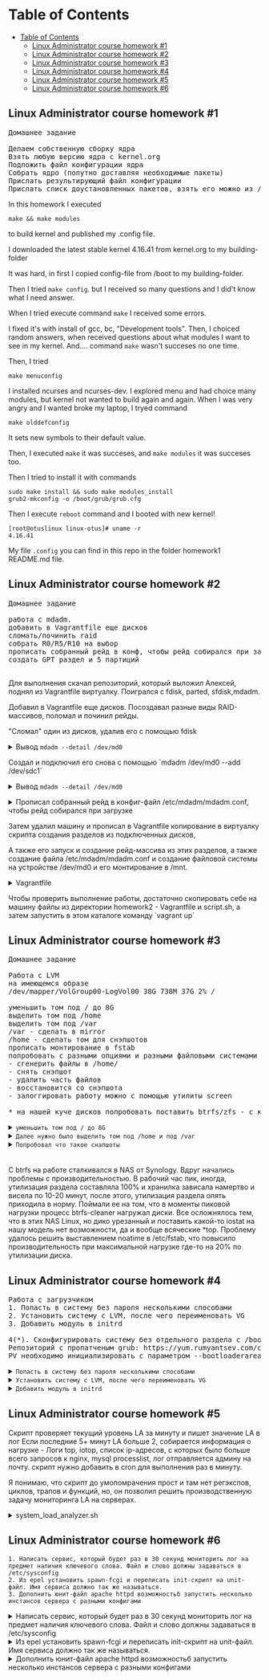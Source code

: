 Table of Contents
=================

   * [Table of Contents](#table-of-contents)
      * [Linux Administrator course homework #1](#linux-administrator-course-homework-1)
      * [Linux Administrator course homework #2](#linux-administrator-course-homework-2)
      * [Linux Administrator course homework #3](#linux-administrator-course-homework-3)
      * [Linux Administrator course homework #4](#linux-administrator-course-homework-4)
      * [Linux Administrator course homework #5](#linux-administrator-course-homework-5)
      * [Linux Administrator course homework #6](#linux-administrator-course-homework-6)

## Linux Administrator course homework #1

<pre>
Домашнее задание

Делаем собственную сборку ядра
Взять любую версию ядра с kernel.org
Подложить файл конфигурации ядра
Собрать ядро (попутно доставляя необходимые пакеты)
Прислать результирующий файл конфигурации
Прислать списк доустановленных пакетов, взять его можно из /var/log/yum.log
</pre>

In this homework I executed 
```
make && make modules
```
 to build kernel and published my .config file.

I downloaded the latest stable kernel 4.16.41 from kernel.org to my building-folder

It was hard, in first I copied config-file from /boot to my building-folder.

Then I tried `make config`.
but I received so many questions and I did't know what I need answer.

When I tried execute command `make` I received some errors.

I fixed it's with install of gcc, bc, "Development tools". Then, I choiced random answers, when received questions about what modules I want to see in my kernel. And.... command `make` wasn't succeses no one time.

Then, I tried 
```
make menuconfig
``` 
I installed ncurses and ncurses-dev. 
I explored menu and had choice many modules, but kernel not wanted to build again and again. 
When I was very angry and I wanted broke my laptop, I tryed command 
```
make olddefconfig
```
It sets new symbols to their default value.

Then, I executed `make` it was succeses, and `make modules` it was succeses too.

Then I tried to install it with commands 
```
sudo make install && sudo make modules_install
grub2-mkconfig -o /boot/grub/grub.cfg
```

Then I execute `reboot` command and I booted with new kernel!

```
[root@otuslinux linux-otus]# uname -r
4.16.41
```

My file `.config` you can find in this repo in the folder homework1 README.md file.

## Linux Administrator course homework #2

<pre>
Домашнее задание

работа с mdadm.
добавить в Vagrantfile еще дисков
сломать/починить raid
собрать R0/R5/R10 на выбор 
прописать собранный рейд в конф, чтобы рейд собирался при загрузке
создать GPT раздел и 5 партиций

</pre>

Для выполнения скачал репозиторий, который выложил Алексей, поднял из Vagrantfile виртуалку.
Поигрался с fdisk, parted, sfdisk,mdadm.

Добавил в Vagrantfile еще дисков. Посоздавал разные виды RAID-массивов, поломал и починил рейды.

"Сломал" один из дисков, удалив его с помощью fdisk

<details>
<summary>Вывод <code>mdadm --detail /dev/md0</code></summary>

```
[root@otuslinux vagrant]# mdadm --detail /dev/md0
/dev/md0:
           Version : 1.2
     Creation Time : Sun Apr 29 06:56:08 2018
        Raid Level : raid5
        Array Size : 1269760 (1240.00 MiB 1300.23 MB)
     Used Dev Size : 253952 (248.00 MiB 260.05 MB)
      Raid Devices : 6
     Total Devices : 5
       Persistence : Superblock is persistent

       Update Time : Sun Apr 29 13:42:23 2018
             State : clean, degraded
    Active Devices : 5
   Working Devices : 5
    Failed Devices : 0
     Spare Devices : 0

            Layout : left-symmetric
        Chunk Size : 512K

Consistency Policy : resync

              Name : otuslinux:0  (local to host otuslinux)
              UUID : 165fad63:be45682d:f4605106:cfcafc0e
            Events : 24

    Number   Major   Minor   RaidDevice State
       0       8       17        0      active sync   /dev/sdb1
       -       0        0        1      removed
       2       8       49        2      active sync   /dev/sdd1
       3       8       65        3      active sync   /dev/sde1
       4       8       81        4      active sync   /dev/sdf1
       6       8       97        5      active sync   /dev/sdg1
```
</details>
<p>
Создал и подключил его снова с помощью `mdadm /dev/md0 --add /dev/sdc1`
<p>
<details>
<summary>Вывод <code>mdadm --detail /dev/md0</code></summary>

```
[root@otuslinux vagrant]# mdadm --detail /dev/md0
/dev/md0:
           Version : 1.2
     Creation Time : Sun Apr 29 06:56:08 2018
        Raid Level : raid5
        Array Size : 1269760 (1240.00 MiB 1300.23 MB)
     Used Dev Size : 253952 (248.00 MiB 260.05 MB)
      Raid Devices : 6
     Total Devices : 6
       Persistence : Superblock is persistent

       Update Time : Sun Apr 29 13:44:01 2018
             State : clean
    Active Devices : 6
   Working Devices : 6
    Failed Devices : 0
     Spare Devices : 0

            Layout : left-symmetric
        Chunk Size : 512K

Consistency Policy : resync

              Name : otuslinux:0  (local to host otuslinux)
              UUID : 165fad63:be45682d:f4605106:cfcafc0e
            Events : 43

    Number   Major   Minor   RaidDevice State
       0       8       17        0      active sync   /dev/sdb1
       7       8       33        1      active sync   /dev/sdc1
       2       8       49        2      active sync   /dev/sdd1
       3       8       65        3      active sync   /dev/sde1
       4       8       81        4      active sync   /dev/sdf1
       6       8       97        5      active sync   /dev/sdg1
```
</details>
<p>
<details>
      <summary>Прописал собранный рейд в конфиг-файл /etc/mdadm/mdadm.conf, чтобы рейд собирался при загрузке</summary>

```
DEVICE partitions
ARRAY /dev/md0 level=raid5 num-devices=3 metadata=1.2 spares=1 name=otuslinux:0 UUID=91d04df9:c9eaa201:6a1f2e2e:9b1806e3
```

</details>
<p>
Затем удалил машину и прописал в Vagrantfile копирование в виртуалку скрипта создания разделов из подключенных дисков,

А также его запуск и создание рейд-массива из этих разделов, а также создание файла /etc/mdadm/mdadm.conf и 
создание файловой системы на устройстве /dev/md0 и его монтирование в /mnt.

<details>
      <summary>Vagrantfile</summary>

```
# -*- mode: ruby -*-
# vim: set ft=ruby :

MACHINES = {
  :otuslinux => {
        :box_name => "centos/7",
        :ip_addr => '192.168.11.101',
	:disks => {
		:sata1 => {
			:dfile => './sata1.vdi',
			:size => 250,
			:port => 1
		},
		:sata2 => {
      :dfile => './sata2.vdi',
      :size => 250, # Megabytes
			:port => 2
		},
    :sata3 => {
      :dfile => './sata3.vdi',
      :size => 250,
      :port => 3
    }
	}

		
  },
}

Vagrant.configure("2") do |config|

  MACHINES.each do |boxname, boxconfig|

      config.vm.define boxname do |box|

          box.vm.box = boxconfig[:box_name]
          box.vm.host_name = boxname.to_s

          #box.vm.network "forwarded_port", guest: 3260, host: 3260+offset

          box.vm.network "private_network", ip: boxconfig[:ip_addr]

          box.vm.provider :virtualbox do |vb|
            	  vb.customize ["modifyvm", :id, "--memory", "1024"]
		  vb.customize ["storagectl", :id, "--name", "SATA", "--add", "sata" ]

		  boxconfig[:disks].each do |dname, dconf|
			  unless File.exist?(dconf[:dfile])
				vb.customize ['createhd', '--filename', dconf[:dfile], '--variant', 'Fixed', '--size', dconf[:size]]
			  end
			  vb.customize ['storageattach', :id,  '--storagectl', 'SATA', '--port', dconf[:port], '--device', 0, '--type', 'hdd', '--medium', dconf[:dfile]]

		  end
          end
    config.vm.provision "file", source: "script.sh", destination: "/home/vagrant/script.sh" 
    box.vm.provision "shell", inline: <<-SHELL
        mkdir -p ~root/.ssh
        cp ~vagrant/.ssh/auth* ~root/.ssh
        yum install -y mdadm smartmontools hdparm gdisk
        cd /home/vagrant && bash ./script.sh
        mdadm --create --verbose /dev/md0 --level=5 --raid-devices=3 /dev/sdb1 /dev/sdc1 /dev/sdd1
        mkdir /etc/mdadm && touch /etc/mdadm/mdadm.conf
        echo "DEVICE partitions" > /etc/mdadm/mdadm.conf
        mdadm --detail --scan --verbose | awk '/ARRAY/ {print}' >> /etc/mdadm/mdadm.conf
        mkfs.ext4 /dev/md0
        mount /dev/md0 /mnt
      SHELL

      end
  end
end


```

</details>
<p><p>
Чтобы проверить выполнение работы, достаточно скопировать себе на машину файлы из директории homework2 - Vagrantfile и script.sh,
а затем запустить в этом каталоге команду `vagrant up`


## Linux Administrator course homework #3

<pre>
Домашнее задание

Работа с LVM
на имеющемся образе 
/dev/mapper/VolGroup00-LogVol00 38G 738M 37G 2% /

уменьшить том под / до 8G
выделить том под /home
выделить том под /var
/var - сделать в mirror
/home - сделать том для снэпшотов
прописать монтирование в fstab
попробовать с разными опциями и разными файловыми системами ( на выбор)
- сгенерить файлы в /home/
- снять снэпшот
- удалить часть файлов
- восстановится со снэпшота
- залоггировать работу можно с помощью утилиты screen

* на нашей куче дисков попробовать поставить btrfs/zfs - с кешем, снэпшотами - разметить здесь каталог /opt
</pre>


<details>
<summary><code>уменьшить том под / до 8G</code></summary>

Почитав документацию Red Hat, нашел там упоминание о том, что XFS можно только увеличить, но никак не уменьшить, опечалился и пошел гуглить. Оказалось все очень даже возможно. Не из коробки, но с применением достаточно прочных костылей.

По итогу, для того, чтобы уменьшить том под / до 8G, был добавлен еще один диск, куда был сделан дамп файловой системы с VolGroup00-LogVol00

Процесс выполнения:

```
mkdir /mnt/root_backup
mount /dev/sdf1 /mnt/root_dump
xfsdump /mnt/root_backup/root_dump.tmp /
```

Затем я загрузился с установочного диска в Rescue mode, так как виртуалка никак не хотела грузиться в rescue mode ни с помощью `systemctl isolate rescue.target`, ни с помощью прописывания systemd.unit=rescue.target в параметрах grub.

После загрузки в rescue mode, я зашел в shell и выполнил (не считая поиска lsblk,vgs,lvs, чтобы вспомнить, где оно лежит)

```
lvremove /dev/VolGroup00/LogVol00 - чтобы удалить раздел
lvcreate -L 8G -n LogVol00 VolGroup00 - чтобы создать раздел необходимо размера
mkfs.xfs /dev/VolGroup00/LogVol00
mkdir /mnt/root_backup
mkdir /mnt/root_new
mount /dev/sdf1 /mnt/root_bakup
mount /dev/VolGroup00/LogVol00 /mnt/root_new
xfsrestore /mnt/root_dump.tmp    /mnt/root_new
reboot
```
После перезагрузки увидел результат успешно выплненного  первого задания

```
[root@otuslinux vagrant]# df -hT
Filesystem                      Type      Size  Used Avail Use% Mounted on
/dev/mapper/VolGroup00-LogVol00 xfs       8.0G  1.7G  6.3G  22% /
```
</details>

<details>
<summary><code>Далее нужно было выделить том под /home и под /var</code></summary>

```
lvcreate -L 200M -m1 -n LogVol02 VolGroup02 - создал зеркало под /var
mkfs.xfs /dev/VolGroup02/LogVol02

Смонтировал LogVol00 и VolGroup02 во временные папки
mount /dev/VolGroup00/LogVol00 /mnt/root_temp
mount /dev/VolGroup02/LogVol02 /mnt/var_new
Скопировал все содержимое /var
cp -a /mnt/root_temp/var/* /mnt/var_new
Удалил все содержимое /var на текущей файловой системе
rm -rf /mnt/root_temp/var/*

Добавил в /etc/fstab строку 
/dev/mapper/VolGroup02-LogVol02 /var                    xfs     defaults,noatime        0 0

lvcreate -L 300M -n LogVol03 VolGroup00
mkfs.xfs /dev/VolGroup00/LogVol03

Смонтировал VolGroup03 во временную папку
mount /dev/VolGroup00/LogVol03 /mnt/home_new
Скопировал все содержимое /home
cp -a /mnt/root_temp/home/* /mnt/home_new
Удалил все содержимое /home на текущей файловой системе
rm -rf /mnt/root_temp/home/*

Добавил в /etc/fstab строку 
/dev/mapper/VolGroup00-LogVol03 /home                    xfs     defaults        0 0
```
</details>

<details>
<summary><code>Попробовал что такое снапшоты</code></summary>

```
for i in {1..10}; do touch /home/file_$i;done
lvcreate -L 300M -s -n LogVol03-snap0 /dev/VolGroup00/LogVol03
Удалил часть файлов
Восстановил из снапшота:
lvconvert --merge /dev/VolGroup00/LogVol03-snap0
```
</details>
<br><br>
C btrfs на работе сталкивался в NAS от Synology. Вдруг начались проблемы с производительностью. В рабочий час пик, иногда, утилизация раздела составляла 100% и хранилка зависала намертво и висела по 10-20 минут, после этого, утилизация раздела опять приходила в норму. Поймали ее на том, что в моменты пиковой нагрузки процесс btrfs-cleaner нагружал диски.
Все осложнялось тем, что в этих NAS Linux, но дико урезанный и поставить какой-то iostat на нашу модель нет возможности, да и вообще всяческие *top. Проблему удалось решить выставлением noatime в /etc/fstab, что повысило производительность при максимальной нагрузке где-то на 20% по утилизации диска. 

## Linux Administrator course homework #4

<pre>
Работа с загрузчиком
1. Попасть в систему без пароля несколькими способами
2. Установить систему с LVM, после чего переименовать VG
3. Добавить модуль в initrd

4(*). Сконфигурировать систему без отдельного раздела с /boot, а только с LVM
Репозиторий с пропатченым grub: https://yum.rumyantsev.com/centos/7/x86_64/
PV необходимо инициализировать с параметром --bootloaderareasize 1m
</pre>

<details>
<summary><code>Попасть в систему без пароля несколькими способами</code></summary>

1. Прописать в конфигурации GRUB параметр `rd.break`. Этот параметр останавливает загрузку на стадии initramfs и позволит сбросить пароль пользователя, например, root. После загрузки монтируем /sysroot командой `mount -o remount,rw /sysroot` и меняем текущий корень командой `chroot /sysroot`. Далее командой `passwd` меняем пароль учетной записи root. Затем, чтобы это все сохранилось, либо создаем в корне файл .autorelabel командой `touch /.autorelabel` или выполняем команды

```
load_policy -i # загружаем SELinux policy
chcon -t shadow_t /etc/shadow  #Для выбора корректного типа контекста
```


2. Загрузиться с LiveCD  в Troubleshooting - Rescue a CentOS system

3. Добавить в параметры загрузки вместо `ro` пишем  `rw init=/bin/sh` , затем проделать все то же, что и в пункте 1.

</details>

<details>
<summary><code>Установить систему с LVM, после чего переименовать VG</code></summary>

1. Установил CentOS 7 с образа и создал разделы:
<p align="center"><img src="https://raw.githubusercontent.com/Win32Sector/LinuxAdminCourse/master/homework4_Boot/media/centos_install_disk_partitioning.png"></p>

2. Переименовал VG командой `vgrename centos centos_renamed`
3. Переименовал vg с именем centos на centos_renamed в файлах 

```
/etc/fstab
/etc/default/grub
/boot/grub2/grub.cfg
```
4. Собрал новый initramfs.img, чтобы он знал, что изменилось имя VG 

```
mkinitrd -f -v /boot/initramfs-$(uname -r).img $(uname -r)
```

5. Перезагрузил систему.
</details>

<details>
<summary><code>Добавить модуль в initrd</code></summary>

Гуглил чего бы такого добавить в initrd, но ничего этакого не нашел, поэтому, решил использовать модуль, который показывал Александр на занятии. 

```
mkdir /usr/lib/dracut/modules.d/01test # создал каталог для скриптов установки модуля
```

И два файла со следующим содержимым:

<details>
<summary><code>module_setup.sh</code></summary>

Скрипт предназначен для установки модуля test.sh

```
#!/bin/bash

check() {
    return 0
}

depends() {
    return 0
}

install() {
    inst_hook cleanup 00 "${moddir}/test.sh"
}
```

</details>

<details>
<summary><code>test.sh</code></summary>

Сам модуль

```
#!/bin/bash

exec 0<>/dev/console 1<>/dev/console 2<>/dev/console
cat <<'msgend'

Hello! You are in dracut module!

 ___________________
< I'm Tux >
 -------------------
   \
    \
        .--.
       |o_o |
       |:_/ |
      //   \ \
     (|     | )
    /'\_   _/`\
    \___)=(___/
msgend
sleep 10
echo " continuing...."
```

</details>

Пересоздал initrd командой
`mkinitrd -f -v -a test /boot/initramfs-$(uname -r).img $(uname -r)`

Вывод команды
`lsinitrd -m /boot/initramfs-$(uname -r).img` 

```
Image: /boot/initramfs-3.10.0-693.el7.x86_64.img: 20M
========================================================================
Early CPIO image
========================================================================
drwxr-xr-x   3 root     root            0 May 15 03:14 .
-rw-r--r--   1 root     root            2 May 15 03:14 early_cpio
drwxr-xr-x   3 root     root            0 May 15 03:14 kernel
drwxr-xr-x   3 root     root            0 May 15 03:14 kernel/x86
drwxr-xr-x   2 root     root            0 May 15 03:14 kernel/x86/microcode
-rw-r--r--   1 root     root        17408 May 15 03:14 kernel/x86/microcode/GenuineIntel.bin
========================================================================
Version: dracut-033-502.el7

dracut modules:
bash
<b>test</b>
....
```

Что говорит о том, что наш кастомный модуль был загружен.

Сделаем `reboot`

При перезагрузке видим нашего Тукса

<p align="center"><img src="https://raw.githubusercontent.com/Win32Sector/LinuxAdminCourse/master/homework4_Boot/media/dracut_custom_module.png"></p>

</details>

## Linux Administrator course homework #5

Скрипт проверяет текущий уровень LA за минуту и пишет значение LA в лог
Если последние 5+ минут LA больше 2, собирается информация о нагрузке - 
Логи top, iotop, список ip-адресов, с которых было больше всего запросов к nginx, 
mysql processlist, лог отправляется админу на почту.
скрипт нужно добавить в cron для выполнения раз в минуту. 

Я понимаю, что скрипт до умопомрачения прост и там нет регэкспов, циклов, трапов и функций, но, он позволил решить производственную задачу мониторинга LA на серверах.

<details>
<summary>system_load_analyzer.sh</code></summary>

```
#!/usr/bin/env bash

# Скрипт проверяет текущий уровень LA за минуту и пишет значение LA в лог
# Если последние 5+ минут LA больше 2, собирается информация о нагрузке - 
# Логи top, iotop, список ip-адресов, с которых было больше всего запросов к nginx, 
# mysql processlist, лог отправляется админу на почту.
# скрипт нужно добавить в cron для выполнения раз в минуту. 

uptime |  tr -s " " | cut -d' ' -f9 | cut -d, -f1,2  >> /tmp/load_analize.log

SUM=`tail -n5 /tmp/load_analize.log | awk '{ SUM += $1 } END {print SUM}'`

if [[ $SUM -ge 10 ]]
then
    echo -e "\n\nОтчет о повышенной нагрузке $HOSTNAME\n\nВывод uptime\n\n" > /tmp/system_load_analize.log

    echo -e "\nВывод top c сортировкой по использованию MEM\n\n" >> /tmp/system_load_analize.log
    
    top -b -o +%MEM -n 1 | sed 1,6d | head -10 >> /tmp/system_load_analize.log
    
    echo -e "\nВывод top c сортировкой по использованию CPU\n\n" >> /tmp/system_load_analize.log
    
    top -b -o +%CPU -n 1 | sed 1,6d | head -10 >> /tmp/system_load_analize.log
    
    echo -e "\nВывод iotop\n\n" >> /tmp/system_load_analize.log
    
    iotop -b -n 1 | head -20 >> /tmp/system_load_analize.log
    
    echo -e "\nСписок самых активных IP, делающих запросы к нашему NGINX\n\n" >> /tmp/system_load_analize.log
    
    cat /var/log/nginx/access.log | cut -d' ' -f1 | sort | uniq -c | sort -nr | tail -n20 >> 
    /tmp/system_load_analize.log
    
    echo -e "\nСписок процессов mysql\n\n" >> /tmp/system_load_analize.log
    
    mysql -uroot -p`cat /root/.mysql/root` -e "show processlist" >> /tmp/system_load_analize.log #/root/.mysql/root  это файл с паролем рута, который генерится при создании виртуалки стандартной конфигурации
    
    mail -s "Отчет о повышенной нагрузке на сервере $HOSTNAME" web-1m592@mail-tester.com < /tmp/system_load_analize.log
else
    exit 0
fi

```
</details>

## Linux Administrator course homework #6

```
1. Написать сервис, который будет раз в 30 секунд мониторить лог на предмет наличия ключевого слова. Файл и слово должны задаваться в /etc/sysconfig
2. Из epel установить spawn-fcgi и переписать init-скрипт на unit-файл. Имя сервиса должно так же называться.
3. Дополнить юнит-файл apache httpd возможностьб запустить несколько инстансов сервера с разными конфигами
```
<details>
<summary>Написать сервис, который будет раз в 30 секунд мониторить лог на предмет наличия ключевого слова. Файл и слово должны задаваться в /etc/sysconfig</summary>


Сервис работает следующим образом: раз в 30 секунд грепает в конфиге, определенном в EnvironmentFile /etc/sysconfig/grep_log, слово, определенное там же ( соответствующие переменные $FILE и $WORD)

Сам сервис представлен файлами /libsystemd/system/grep_log.service и grep_log.timer.
Первый описывает функционал сервиса, второй его периодический запуск раз в 30 секунд.
</details>

<details>
<summary>Из epel установить spawn-fcgi и переписать init-скрипт на unit-файл. Имя сервиса должно так же называться.</summary>

Скрипт доступен в подпапке 2 для этой ДЗ. Наглядно видно, как упростилась жизнь администратора, по сравнению с написанием init-скриптов.

</details>

<details>
<summary>Дополнить юнит-файл apache httpd возможностьб запустить несколько инстансов сервера с разными конфигами</summary>

Добавил в файл /lib/systemd/system/httpd@.service в путь к EnvironmentFile, спецификатор %i

```
EnvironmentFile=/etc/sysconfig/httpd-%i
```
Что позволило создать множество файлов конфигурации, которые с помощью параметра OPTIONS указывают на различные файлы конфигов, например, /etc/httpd/conf/httpd-{new1,new2,new3} 

Запуск производится так:

```
systemctl start httpd@new1.service
```

Все это доступно в виртуальной машине в GCP, запущенной по адресу 35.205.116.131
</details>
